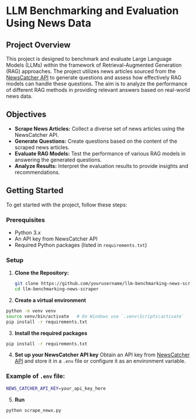 # LLM Benchmarking and Evaluation Using News Data

## Project Overview

This project is designed to benchmark and evaluate Large Language Models (LLMs) within the framework of Retrieval-Augmented Generation (RAG) approaches. The project utilizes news articles sourced from the [NewsCatcher API](https://newscatcherapi.com/) to generate questions and assess how effectively RAG models can handle these questions. The aim is to analyze the performance of different RAG methods in providing relevant answers based on real-world news data.

## Objectives

- **Scrape News Articles:** Collect a diverse set of news articles using the NewsCatcher API.
- **Generate Questions:** Create questions based on the content of the scraped news articles.
- **Evaluate RAG Models:** Test the performance of various RAG models in answering the generated questions.
- **Analyze Results:** Interpret the evaluation results to provide insights and recommendations.

## Getting Started

To get started with the project, follow these steps:

### Prerequisites

- Python 3.x
- An API key from NewsCatcher API
- Required Python packages (listed in `requirements.txt`)

### Setup

1. **Clone the Repository:**

   ```bash
   git clone https://github.com/yourusername/llm-benchmarking-news-scraper.git
   cd llm-benchmarking-news-scraper
   ```
2. **Create a virtual environment**
   
  ```bash
  python -m venv venv
  source venv/bin/activate   # On Windows use `.venv\Scripts\activate`
  pip install -r requirements.txt
  ```
3. **Install the required packages**
  
  ```bash
  pip install -r requirements.txt
  ```
 
4. **Set up your NewsCatcher API key**
   Obtain an API key from [NewsCatcher API](https://newscatcherapi.com/) and store it in a `.env` file or configure it as an environment variable.

  ### Example of `.env` file:
  
  ```bash
  NEWS_CATCHER_API_KEY=your_api_key_here
  ```
5. **Run**

  ```bash  
  python scrape_news.py
  ```
